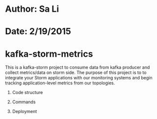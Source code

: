 # Author: Sa Li
# Date: 2/19/2015
# kafka-storm-metrics

This is a kafka-storm project to consume data from kafka producer and collect metrics/data on storm side.
The purpose of this project is to to integrate your Storm applications with our monitoring systems and
begin tracking application-level metrics from our topologies.


1. Code structure

2. Commands

3. Deployment

